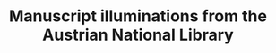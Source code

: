 ﻿---
layout: data-item
category: data
permalink: data/manuscript-illuminations-from-the-austrian-national-library
title: Manuscript illuminations from the Austrian National Library
provider: Austrian National Library
description: Illustrations from codices on swordmanship and natural history.
contact: onb@onb.ac.at
portal: "http://www.europeana.eu/portal/search.html?query=europeana_collectionName%3A9200388*&rows=96" 
console: "http://labs.europeana.eu/api/console/?function=search&query=europeana_collectionName%3A9200388*&rows=96"
providerurl: "http://www.onb.ac.at/"
imageurl: 
  - "/img/datasets/9200388_ONB.jpg"
tags:
- Art
- Drawings
- Natural History
- Manuscripts
licenses:
  - Creative Commons Public Domain Mark 
---